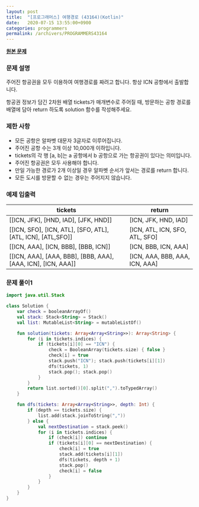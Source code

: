 ```yaml
---
layout: post
title:  "[프로그래머스] 여행경로 (43164)(Kotlin)"
date:   2020-07-15 13:55:00+0900
categories: programmers
permalink: /archivers/PROGRAMMERS43164
---
```


**[원본 문제](https://programmers.co.kr/learn/courses/30/lessons/43164)**

### 문제 설명

주어진 항공권을 모두 이용하여 여행경로를 짜려고 합니다. 항상 ICN 공항에서 출발합니다.

항공권 정보가 담긴 2차원 배열 tickets가 매개변수로 주어질 때, 방문하는 공항 경로를 배열에 담아 return 하도록 solution 함수를 작성해주세요.

### 제한 사항

  * 모든 공항은 알파벳 대문자 3글자로 이루어집니다.
  * 주어진 공항 수는 3개 이상 10,000개 이하입니다.
  * tickets의 각 행 [a, b]는 a 공항에서 b 공항으로 가는 항공권이 있다는 의미입니다.
  * 주어진 항공권은 모두 사용해야 합니다.
  * 만일 가능한 경로가 2개 이상일 경우 알파벳 순서가 앞서는 경로를 return 합니다.
  * 모든 도시를 방문할 수 없는 경우는 주어지지 않습니다.

### 예제 입출력

|tickets|return|
|-|-|
|[[ICN, JFK], [HND, IAD], [JFK, HND]]|[ICN, JFK, HND, IAD]|
[[ICN, SFO], [ICN, ATL], [SFO, ATL], [ATL, ICN], [ATL,SFO]]|[ICN, ATL, ICN, SFO, ATL, SFO]|
|[[ICN, AAA], [ICN, BBB], [BBB, ICN]]|[ICN, BBB, ICN, AAA]|
|[[ICN, AAA], [AAA, BBB], [BBB, AAA], [AAA, ICN], [ICN, AAA]]|[ICN, AAA, BBB, AAA, ICN, AAA]|

### 문제 풀이1

```kotlin
import java.util.Stack

class Solution {
    var check = booleanArrayOf()
    val stack: Stack<String> = Stack()
    val list: MutableList<String> = mutableListOf()

    fun solution(tickets: Array<Array<String>>): Array<String> {
        for (i in tickets.indices) {
            if (tickets[i][0] == "ICN") {
                check = BooleanArray(tickets.size) { false }
                check[i] = true
                stack.push("ICN"); stack.push(tickets[i][1])
                dfs(tickets, 1)
                stack.pop(); stack.pop()
            }
        }
        return list.sorted()[0].split(",").toTypedArray()
    }

    fun dfs(tickets: Array<Array<String>>, depth: Int) {
        if (depth == tickets.size) {
            list.add(stack.joinToString(","))
        } else {
            val nextDestination = stack.peek()
            for (i in tickets.indices) {
                if (check[i]) continue
                if (tickets[i][0] == nextDestination) {
                    check[i] = true
                    stack.add(tickets[i][1])
                    dfs(tickets, depth + 1)
                    stack.pop()
                    check[i] = false
                }
            }
        }
    }
}
```
